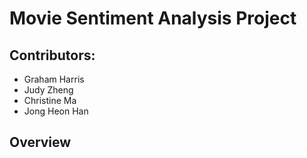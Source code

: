 # Movie Sentiment Analysis Project
## Contributors:
<ul>
  <li>Graham Harris</li>
  <li>Judy Zheng</li>
  <li>Christine Ma</li>
  <li>Jong Heon Han</li>
</ul>

## Overview
